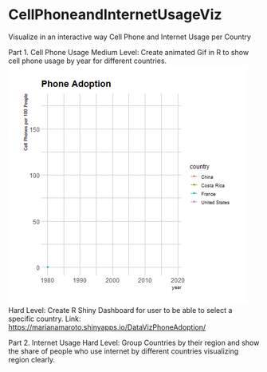 # CellPhoneandInternetUsageViz
Visualize in an interactive way Cell Phone and Internet Usage per Country

Part 1. Cell Phone Usage
Medium Level: Create animated Gif in R to show cell phone usage by year for different countries. 
![alt text](https://github.com/marianamaroto/CellPhoneandInternetUsageViz/blob/main/PhoneAdoption.gif?raw=true)
Hard Level: Create R Shiny Dashboard for user to be able to select a specific country. Link: https://marianamaroto.shinyapps.io/DataVizPhoneAdoption/

Part 2. Internet Usage
Hard Level: Group Countries by their region and show the share of people who use internet by different countries visualizing region clearly. 


